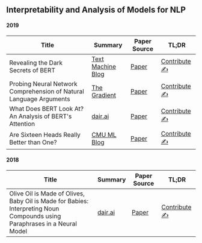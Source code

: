 ## Interpretability and Analysis of Models for NLP

#### 2019

| Title | Summary | Paper Source | TL;DR |
| ----- | ------- | ----- | ---- |
Revealing the Dark Secrets of BERT | [Text Machine Blog](https://text-machine-lab.github.io/blog/2020/bert-secrets/) | [Paper](https://www.aclweb.org/anthology/D19-1445.pdf) | [Contribute ✍️](https://github.com/dair-ai/nlp_paper_summaries/new/master/Interpretability%20and%20Analysis%20of%20Models%20for%20NLP)
| Probing Neural Network Comprehension of Natural Language Arguments | [The Gradient](https://thegradient.pub/nlps-clever-hans-moment-has-arrived/) | [Paper](https://www.aclweb.org/anthology/P19-1459/) | [Contribute ✍️](https://github.com/dair-ai/nlp_paper_summaries/new/master/Interpretability%20and%20Analysis%20of%20Models%20for%20NLP)
| What Does BERT Look At? An Analysis of BERT's Attention | [dair.ai](https://medium.com/dair-ai/aspects-of-language-captured-by-bert-32bc3c54016f) | [Paper](https://arxiv.org/abs/1906.04341v1) | [Contribute ✍️](https://github.com/dair-ai/nlp_paper_summaries/new/master/Interpretability%20and%20Analysis%20of%20Models%20for%20NLP)
| Are Sixteen Heads Really Better than One? | [CMU ML Blog](https://blog.ml.cmu.edu/2020/03/20/are-sixteen-heads-really-better-than-one/?/) | [Paper](https://papers.nips.cc/paper/9551-are-sixteen-heads-really-better-than-one.pdf) | [Contribute ✍️](https://github.com/dair-ai/nlp_paper_summaries/new/master/Interpretability%20and%20Analysis%20of%20Models%20for%20NLP)

#### 2018

| Title | Summary | Paper Source | TL;DR |
| ----- | ------- | ----- | ----- |
| Olive Oil is Made of Olives, Baby Oil is Made for Babies: Interpreting Noun Compounds using Paraphrases in a Neural Model |  [dair.ai](https://medium.com/dair-ai/olive-oil-is-made-of-olives-baby-oil-is-made-for-babies-paper-summary-a6f9b5544761) |  [Paper](https://arxiv.org/abs/1803.08073) | [Contribute ✍️](https://github.com/dair-ai/nlp_paper_summaries/new/master/Interpretability%20and%20Analysis%20of%20Models%20for%20NLP)
